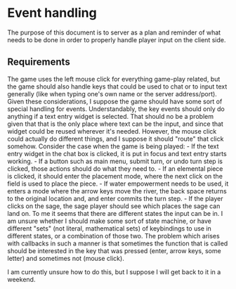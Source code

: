 # Event handling

The purpose of this document is to server as a plan and reminder of what needs to be done in order to properly handle player input on the client side.

## Requirements

The game uses the left mouse click for everything game-play related, but the game should also handle keys that could be used to chat or to input text generally (like when typing one's own name or the server address/port).
Given these considerations, I suppose the game should have some sort of special handling for events. Understandably, the key events should only do anything if a text entry widget is selected. That should no be a problem given that that is the only place where text can be the input, and since that widget could be reused wherever it's needed.
However, the mouse click could actually do different things, and I suppose it should "route" that click somehow. Consider the case when the game is being played:
    - If the text entry widget in the chat box is clicked, it is put in focus and text entry starts working.
    - If a button such as main menu, submit turn, or undo turn step is clicked, those actions should do what they need to.
    - If an elemental piece is clicked, it should enter the placement mode, where the next click on the field is used to place the piece.
    - If water empowerment needs to be used, it enters a mode where the arrow keys move the river, the back space returns to the original location and, and enter commits the turn step.
    - If the player clicks on the sage, the sage player should see which places the sage can land on.
To me it seems that there are different states the input can be in. I am unsure whether I should make some sort of state machine, or have different "sets" (not literal, mathematical sets) of keybindings to use in different states, or a combination of those two.
The problem which arises with callbacks in such a manner is that sometimes the function that is called should be interested in the key that was pressed (enter, arrow keys, some letter) and sometimes not (mouse click).

I am currently unsure how to do this, but I suppose I will get back to it in a weekend.
